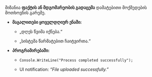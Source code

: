 მიზანია **ფაქტის ან მდგომარეობის გადაცემა**  დამატებითი მოქმედების მოთხოვნის გარეშე.

- **მაგალითები ყოველდღიურ ენაში:**
    
    - „დღეს წვიმა იქნება.“
        
    - „სისტემა წარმატებით ჩაიტვირთა.“
        
- **პროგრამირებაში:**
    
    - `Console.WriteLine("Process completed successfully");`
        
    - UI notification: _“File uploaded successfully.”_